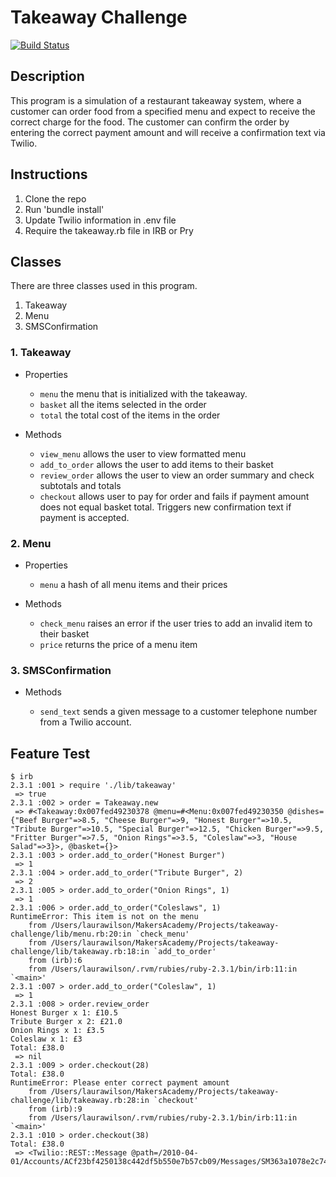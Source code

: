 # Takeaway Challenge
[![Build Status](https://travis-ci.org/lsewilson/takeaway-challenge.svg?branch=master)](https://travis-ci.org/lsewilson/takeaway-challenge)


## Description

This program is a simulation of a restaurant takeaway system, where a customer can order food from a specified menu and expect to receive the correct charge for the food.
The customer can confirm the order by entering the correct payment amount and will receive a confirmation text via Twilio.

## Instructions

1. Clone the repo
2. Run 'bundle install'
3. Update Twilio information in .env file
4. Require the takeaway.rb file in IRB or Pry

## Classes

There are three classes used in this program.

1. Takeaway
2. Menu
3. SMSConfirmation

### 1. Takeaway

* Properties

  * `menu` the menu that is initialized with the takeaway.
  * `basket` all the items selected in the order
  * `total` the total cost of the items in the order

* Methods

  * `view_menu` allows the user to view formatted menu
  * `add_to_order` allows the user to add items to their basket
  * `review_order` allows the user to view an order summary and check subtotals and totals
  * `checkout` allows user to pay for order and fails if payment amount does not equal basket total. Triggers new confirmation text if payment is accepted.

### 2. Menu

* Properties

  * `menu` a hash of all menu items and their prices

* Methods

  * `check_menu` raises an error if the user tries to add an invalid item to their basket
  * `price` returns the price of a menu item

### 3. SMSConfirmation

* Methods

  * `send_text` sends a given message to a customer telephone number from a Twilio account.

## Feature Test

```
$ irb
2.3.1 :001 > require './lib/takeaway'
 => true
2.3.1 :002 > order = Takeaway.new
 => #<Takeaway:0x007fed49230378 @menu=#<Menu:0x007fed49230350 @dishes={"Beef Burger"=>8.5, "Cheese Burger"=>9, "Honest Burger"=>10.5, "Tribute Burger"=>10.5, "Special Burger"=>12.5, "Chicken Burger"=>9.5, "Fritter Burger"=>7.5, "Onion Rings"=>3.5, "Coleslaw"=>3, "House Salad"=>3}>, @basket={}>
2.3.1 :003 > order.add_to_order("Honest Burger")
 => 1
2.3.1 :004 > order.add_to_order("Tribute Burger", 2)
 => 2
2.3.1 :005 > order.add_to_order("Onion Rings", 1)
 => 1
2.3.1 :006 > order.add_to_order("Coleslaws", 1)
RuntimeError: This item is not on the menu
	from /Users/laurawilson/MakersAcademy/Projects/takeaway-challenge/lib/menu.rb:20:in `check_menu'
	from /Users/laurawilson/MakersAcademy/Projects/takeaway-challenge/lib/takeaway.rb:18:in `add_to_order'
	from (irb):6
	from /Users/laurawilson/.rvm/rubies/ruby-2.3.1/bin/irb:11:in `<main>'
2.3.1 :007 > order.add_to_order("Coleslaw", 1)
 => 1
2.3.1 :008 > order.review_order
Honest Burger x 1: £10.5
Tribute Burger x 2: £21.0
Onion Rings x 1: £3.5
Coleslaw x 1: £3
Total: £38.0
 => nil
2.3.1 :009 > order.checkout(28)
Total: £38.0
RuntimeError: Please enter correct payment amount
	from /Users/laurawilson/MakersAcademy/Projects/takeaway-challenge/lib/takeaway.rb:28:in `checkout'
	from (irb):9
	from /Users/laurawilson/.rvm/rubies/ruby-2.3.1/bin/irb:11:in `<main>'
2.3.1 :010 > order.checkout(38)
Total: £38.0
 => <Twilio::REST::Message @path=/2010-04-01/Accounts/ACf23bf4250138c442df5b550e7b57cb09/Messages/SM363a1078e2c740de81888086b7c7a306>
 ```
